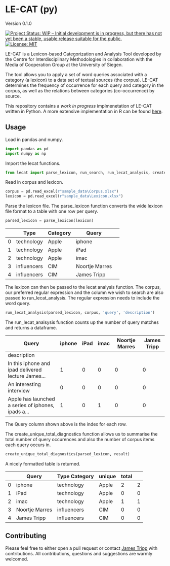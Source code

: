 # LE-CAT (py)
Version 0.1.0

[![Project Status: WIP – Initial development is in progress, but there has not yet been a stable, usable release suitable for the public.](https://www.repostatus.org/badges/latest/wip.svg)](https://www.repostatus.org/#wip)
[![License: MIT](https://img.shields.io/badge/License-MIT-yellow.svg)](https://opensource.org/licenses/MIT)

LE-CAT is a Lexicon-based Categorization and Analysis Tool developed by the Centre for Interdisciplinary Methodologies in collaboration with the Media of Cooperation Group at the University of Siegen.

The tool allows you to apply a set of word queries associated with a category (a lexicon) to a data set of textual sources (the corpus). LE-CAT determines the frequency of occurrence for each query and category in the corpus, as well as the relations between categories (co-occurrence) by source.

This repository contains a *work in progress* implmenetation of LE-CAT written in Python. A more extensive implementation in R can be found [here](https://github.com/warwickcim/lecat).

## Usage

Load in pandas and numpy.

```python
import pandas as pd
import numpy as np
```

Import the lecat functions.

```python
from lecat import parse_lexicon, run_search, run_lecat_analysis, create_unique_total_diagnostics
```

Read in corpus and lexicon. 

```python
corpus = pd.read_excel(r"sample_data\Corpus.xlsx")
lexicon = pd.read_excel(r"sample_data\Lexicon.xlsx")
```

Parse the lexicon file. The parse_lexicon function converts the wide lexicon file format to a table with one row per query.

```python
parsed_lexicon = parse_lexicon(lexicon)
```

|   | Type        | Category | Query          |   |
|---|-------------|----------|----------------|---|
| 0 | technology  | Apple    | iphone         |   |
| 1 | technology  | Apple    | iPad           |   |
| 2 | technology  | Apple    | imac           |   |
| 3 | influencers | CIM      | Noortje Marres |   |
| 4 | influencers | CIM      | James Tripp    |   |

The lexicon can then be passed to the lecat analysis function. The corpus, our preferred regular expression and the column we wish to search are also passed to run_lecat_analysis. The regular expression needs to include the word query.

```python
run_lecat_analysis(parsed_lexicon, corpus, 'query', 'description')
```

The run_lecat_analsysis function counts up the number of query matches and returns a dataframe.

| Query                                              | iphone | iPad | imac | Noortje Marres | James Tripp |
|----------------------------------------------------|--------|------|------|----------------|-------------|
| description                                        |        |      |      |                |             |
| In this iphone and ipad delivered lecture James... | 1      | 0    | 0    | 0              | 0           |
| An interesting interview                           | 0      | 0    | 0    | 0              | 0           |
| Apple has launched a series of iphones, ipads a... | 1      | 0    | 1    | 0              | 0           |

The Query column shown above is the index for each row.

The create_unique_total_diagnostics function allows us to summarise the total number of query occurences and also the number of corpus items each query occurs in.

```python
create_unique_total_diagnostics(parsed_lexicon, result)
```

A nicely formatted table is returned.

|   | Query          | Type Category | unique | total |   |
|---|----------------|---------------|--------|-------|---|
| 0 | iphone         | technology    | Apple  | 2     | 2 |
| 1 | iPad           | technology    | Apple  | 0     | 0 |
| 2 | imac           | technology    | Apple  | 1     | 1 |
| 3 | Noortje Marres | influencers   | CIM    | 0     | 0 |
| 4 | James Tripp    | influencers   | CIM    | 0     | 0 |

## Contributing

Please feel free to either open a pull request or contact [James Tripp](mailto:james.tripp@warwick.ac.uk) with contributions. All contributions, questions and suggestions are warmly welcomed.